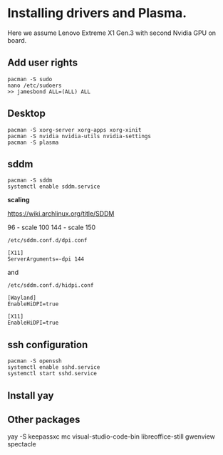 # Installing drivers and Plasma.

Here we assume Lenovo Extreme X1 Gen.3 with second Nvidia GPU on board.

## Add user rights
```
pacman -S sudo
nano /etc/sudoers
>> jamesbond ALL=(ALL) ALL
```

## Desktop

```
pacman -S xorg-server xorg-apps xorg-xinit
pacman -S nvidia nvidia-utils nvidia-settings
pacman -S plasma 
```

## sddm

```
pacman -S sddm
systemctl enable sddm.service
```

**scaling**

https://wiki.archlinux.org/title/SDDM

96 - scale 100
144 - scale 150

```
/etc/sddm.conf.d/dpi.conf

[X11]
ServerArguments=-dpi 144
```

and

```
/etc/sddm.conf.d/hidpi.conf

[Wayland]
EnableHiDPI=true

[X11]
EnableHiDPI=true
```

## ssh configuration

```
pacman -S openssh
systemctl enable sshd.service
systemctl start sshd.service
```

## Install yay

## Other packages

yay -S keepassxc mc visual-studio-code-bin libreoffice-still gwenview spectacle

